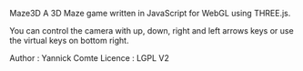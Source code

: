 Maze3D
A 3D Maze game written in JavaScript for WebGL using THREE.js.

You can control the camera with up, down, right and left arrows keys or use the virtual keys on bottom right.

Author : Yannick Comte Licence : LGPL V2
